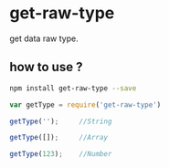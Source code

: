 # get-raw-type
get data raw type.
## how to use ?
```bash
npm install get-raw-type --save 
```
```javascript
var getType = require('get-raw-type')

getType('');     //String

getType([]);     //Array

getType(123);    //Number
```